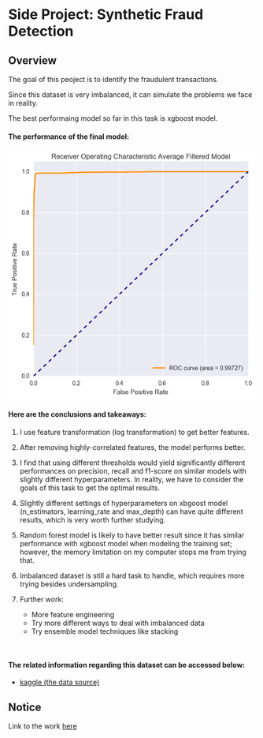 # Side Project: Synthetic Fraud Detection

## Overview
The goal of this peoject is to identify the fraudulent transactions.

Since this dataset is very imbalanced, it can simulate the problems we face in reality.

The best performaing model so far in this task is xgboost model.
<br/>

#### The performance of the final model:

<img src="https://github.com/lwkuant/Side_project_Synthetic_fraud_detection/blob/master/average_model.png">
<br/>

#### Here are the conclusions and takeaways:

1. I use feature transformation (log transformation) to get better features.

2. After removing highly-correlated features, the model performs better.

3. I find that using different thresholds would yield significantly different performances on precision, recall and f1-score on similar models with slightly different hyperparameters. In reality, we have to consider the goals of this task to get the optimal results.

4. Slightly different settings of hyperparameters on xbgoost model (n_estimators, learning_rate and max_depth) can have quite different results, which is very worth further studying.

5. Random forest model is likely to have better result since it has similar performance with xgboost model when modeling the training set; however, the memory limitation on my computer stops me from trying that.

6. Imbalanced dataset is still a hard task to handle, which requires more trying besides undersampling.

7. Further work:
    * More feature engineering
    * Try more different ways to deal with imbalanced data
    * Try ensemble model techniques like stacking
<br/>

#### The related information regarding this dataset can be accessed below:

* [kaggle (the data source)](https://www.kaggle.com/ntnu-testimon/paysim1)

## Notice
Link to the work [here](https://github.com/lwkuant/Side_project_Synthetic_fraud_detection/blob/master/Synthetic_fraud_detection.ipynb)